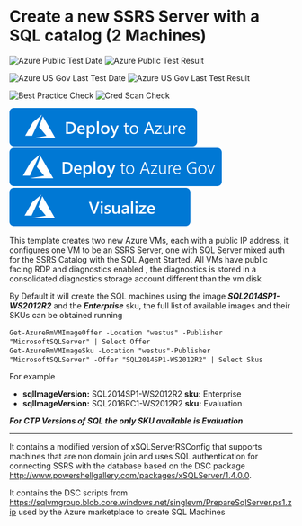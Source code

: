 # Create a new SSRS Server with a SQL catalog (2 Machines) 

![Azure Public Test Date](https://azurequickstartsservice.blob.core.windows.net/badges/application-workloads/sql/sql-reporting-services-sql-server/PublicLastTestDate.svg)
![Azure Public Test Result](https://azurequickstartsservice.blob.core.windows.net/badges/application-workloads/sql/sql-reporting-services-sql-server/PublicDeployment.svg)

![Azure US Gov Last Test Date](https://azurequickstartsservice.blob.core.windows.net/badges/application-workloads/sql/sql-reporting-services-sql-server/FairfaxLastTestDate.svg)
![Azure US Gov Last Test Result](https://azurequickstartsservice.blob.core.windows.net/badges/application-workloads/sql/sql-reporting-services-sql-server/FairfaxDeployment.svg)

![Best Practice Check](https://azurequickstartsservice.blob.core.windows.net/badges/application-workloads/sql/sql-reporting-services-sql-server/BestPracticeResult.svg)
![Cred Scan Check](https://azurequickstartsservice.blob.core.windows.net/badges/application-workloads/sql/sql-reporting-services-sql-server/CredScanResult.svg)

[![Deploy to Azure](https://raw.githubusercontent.com/Azure/azure-quickstart-templates/master/1-CONTRIBUTION-GUIDE/images/deploytoazure.svg?sanitize=true)](https://portal.azure.com/#create/Microsoft.Template/uri/https%3A%2F%2Fraw.githubusercontent.com%2Fazure%2Fazure-quickstart-templates%2Fmaster%2Fsql-reporting-services-sql-server%2F%2Fazuredeploy.json) 
[![Deploy To Azure US Gov](https://raw.githubusercontent.com/Azure/azure-quickstart-templates/master/1-CONTRIBUTION-GUIDE/images/deploytoazuregov.svg?sanitize=true)](https://portal.azure.us/#create/Microsoft.Template/uri/https%3A%2F%2Fraw.githubusercontent.com%2Fazure%2Fazure-quickstart-templates%2Fmaster%2Fsql-reporting-services-sql-server%2F%2Fazuredeploy.json)
[![Visualize](https://raw.githubusercontent.com/Azure/azure-quickstart-templates/master/1-CONTRIBUTION-GUIDE/images/visualizebutton.svg?sanitize=true)](http://armviz.io/#/?load=https%3A%2F%2Fraw.githubusercontent.com%2FAzure%2Fazure-quickstart-templates%2Fmaster%2Fapplication-workloads%2Fsql%2Fsql-reporting-services-sql-server%2Fazuredeploy.json)

This template creates two new Azure VMs, each with a public IP address, it configures one VM to be an SSRS Server, one with SQL Server mixed auth for the SSRS Catalog with the SQL Agent Started. All VMs have public facing RDP and diagnostics enabled , the diagnostics is stored in a consolidated diagnostics storage account different than the vm disk
 
By Default it will create the SQL machines using the image ***SQL2014SP1-WS2012R2*** and the ***Enterprise*** sku, the full list of available images and their SKUs can be obtained running

    Get-AzureRmVMImageOffer -Location "westus" -Publisher "MicrosoftSQLServer" | Select Offer
    Get-AzureRmVMImageSku -Location "westus"-Publisher "MicrosoftSQLServer" -Offer "SQL2014SP1-WS2012R2" | Select Skus

For example
* **sqlImageVersion:** SQL2014SP1-WS2012R2 **sku:** Enterprise 
* **sqlImageVersion:** SQL2016RC1-WS2012R2 **sku:** Evaluation

***For CTP Versions of SQL the only SKU available is Evaluation*** 

***
It contains a modified version of xSQLServerRSConfig that supports machines that are non domain join and uses SQL authentication for connecting SSRS with the database 
based on the DSC package http://www.powershellgallery.com/packages/xSQLServer/1.4.0.0.

It contains the DSC scripts from https://sqlvmgroup.blob.core.windows.net/singlevm/PrepareSqlServer.ps1.zip used by the Azure marketplace to create SQL Machines

        


